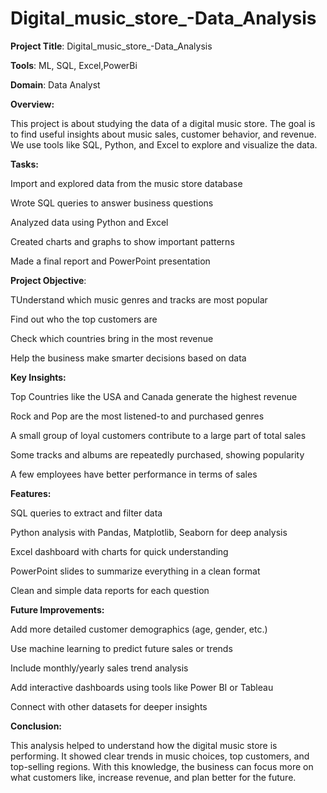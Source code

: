 # Digital_music_store_-Data_Analysis

**Project Title**: Digital_music_store_-Data_Analysis

**Tools**: ML, SQL, Excel,PowerBi

**Domain**: Data Analyst

**Overview:** 

This project is about studying the data of a digital music store. The goal is to find useful insights about music sales, customer behavior, and revenue. We use tools like SQL, Python, and Excel to explore and visualize the data.

**Tasks:**

Import and explored data from the music store database

Wrote SQL queries to answer business questions

Analyzed data using Python and Excel

Created charts and graphs to show important patterns

Made a final report and PowerPoint presentation

**Project Objective**:

TUnderstand which music genres and tracks are most popular

Find out who the top customers are

Check which countries bring in the most revenue

Help the business make smarter decisions based on data

**Key Insights:**

Top Countries like the USA and Canada generate the highest revenue

Rock and Pop are the most listened-to and purchased genres

A small group of loyal customers contribute to a large part of total sales

Some tracks and albums are repeatedly purchased, showing popularity

A few employees have better performance in terms of sales

**Features:**

SQL queries to extract and filter data

Python analysis with Pandas, Matplotlib, Seaborn for deep analysis

Excel dashboard with charts for quick understanding

PowerPoint slides to summarize everything in a clean format

Clean and simple data reports for each question

**Future Improvements:**

Add more detailed customer demographics (age, gender, etc.)

Use machine learning to predict future sales or trends

Include monthly/yearly sales trend analysis

Add interactive dashboards using tools like Power BI or Tableau

Connect with other datasets for deeper insights

**Conclusion:**

This analysis helped to understand how the digital music store is performing. It showed clear trends in music choices, top customers, and top-selling regions. With this knowledge, the business can focus more on what customers like, increase revenue, and plan better for the future.

